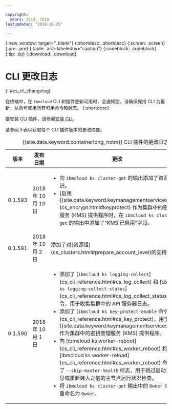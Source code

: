 ```yaml
---

copyright:
  years: 2014, 2018
lastupdated: "2018-10-25"

---
```


{:new_window: target="_blank"}
{:shortdesc: .shortdesc}
{:screen: .screen}
{:pre: .pre}
{:table: .aria-labeledby="caption"}
{:codeblock: .codeblock}
{:tip: .tip}
{:download: .download}


# CLI 更改日志
{: #cs_cli_changelog}

在终端中，在 `ibmcloud` CLI 和插件更新可用时，会通知您。请确保保持 CLI 为最新，从而可使用所有可用命令和标志。
{:shortdesc}

要安装 CLI 插件，请参阅[安装 CLI](cs_cli_install.html#cs_cli_install_steps)。

请参阅下表以获取每个 CLI 插件版本的更改摘要。

<table summary="{{site.data.keyword.containerlong_notm}} CLI 插件的更改日志">
<caption>{{site.data.keyword.containerlong_notm}} CLI 插件的更改日志</caption>
<thead>
<tr>
<th>版本</th>
<th>发布日期</th>
<th>更改</th>
</tr>
</thead>
<tbody>
<tr>
<td>0.1.593</td>
<td>2018 年 10 月 10 日</td>
<td><ul><li>向 <code>ibmcloud ks cluster-get</code> 的输出添加了资源组标识。</li>
<li>[启用 {{site.data.keyword.keymanagementserviceshort}}](cs_encrypt.html#keyprotect) 作为集群中的密钥管理服务 (KMS) 提供程序时，在 <code>ibmcloud ks cluster-get</code> 的输出中添加了“KMS 已启用”字段。</li></ul></td>
</tr>
<tr>
<td>0.1.591</td>
<td>2018 年 10 月 2 日</td>
<td>添加了对[资源组](cs_clusters.html#prepare_account_level)的支持。</td>
</tr>
<tr>
<td>0.1.590</td>
<td>2018 年 10 月 1 日</td>
<td><ul>
<li>添加了 [<code>ibmcloud ks logging-collect</code>](cs_cli_reference.html#cs_log_collect) 和 [<code>ibmcloud ks logging-collect-status</code>](cs_cli_reference.html#cs_log_collect_status) 命令，用于收集集群中的 API 服务器日志。</li>
<li>添加了 [<code>ibmcloud ks key-protect-enable</code> 命令](cs_cli_reference.html#cs_key_protect)，用于启用 {{site.data.keyword.keymanagementserviceshort}} 作为集群中的密钥管理服务 (KMS) 提供程序。</li>
<li>向 [ibmcloud ks worker-reboot](cs_cli_reference.html#cs_worker_reboot) 和 [ibmcloud ks worker-reload](cs_cli_reference.html#cs_worker_reboot) 命令添加了 <code>--skip-master-health</code> 标志，用于跳过启动重新引导或重新装入之前的主节点运行状况检查。</li>
<li>将 <code>ibmcloud ks cluster-get</code> 输出中的 <code>Owner Email</code> 重命名为 <code>Owner</code>。</li></ul></td>
</tr>
</tbody>
</table>
